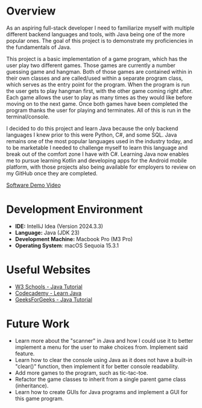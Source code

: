 # Overview

As an aspiring full-stack developer I need to familiarize myself with multiple different backend languages and tools, with Java being one of the more popular ones. The goal of this project is to demonstrate my proficiencies in the fundamentals of Java. 

This project is a basic implementation of a game program, which has the user play two different games. Those games are currently a number guessing game and hangman. Both of those games are contained within in their own classes and are called/used within a separate program class, which serves as the entry point for the program. When the program is run the user gets to play hangman first, with the other game coming right after. Each game allows the user to play as many times as they would like before moving on to the next game. Once both games have been completed the program thanks the user for playing and terminates. All of this is run in the terminal/console. 

I decided to do this project and learn Java because the only backend languages I knew prior to this were Python, C#, and some SQL. Java remains one of the most popular languages used in the industry today, and to be marketable I needed to challenge myself to learn this language and break out of the comfort zone I have with C#. Learning Java now enables me to pursue learning Kotlin and developing apps for the Android mobile platform, with those projects also being available for employers to review on my GitHub once they are completed. 

[Software Demo Video](https://youtu.be/V6oLP624EQ0)

# Development Environment

* **IDE:** IntelliJ Idea (Version 2024.3.3)
* **Language:** Java (JDK 23)
* **Development Machine:** Macbook Pro (M3 Pro)
* **Operating System**: macOS Sequoia 15.3.1

# Useful Websites

- [W3 Schools - Java Tutorial](https://www.w3schools.com/java/)
- [Codecademy - Learn Java](https://www.codecademy.com/learn/learn-java)
- [GeeksForGeeks - Java Tutorial](https://www.geeksforgeeks.org/java/)

# Future Work

- Learn more about the "scanner" in Java and how I could use it to better implement a menu for the user to make choices from. Implement said feature.
- Learn how to clear the console using Java as it does not have a built-in "clear()" function, then implement it for better console readability.
- Add more games to the program, such as tic-tac-toe.
- Refactor the game classes to inherit from a single parent game class (inheritance).
- Learn how to create GUIs for Java programs and implement a GUI for this game program.